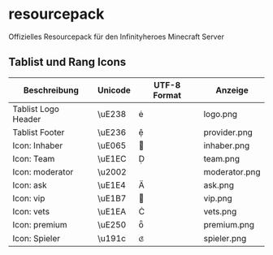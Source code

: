 # resourcepack
Offizielles Resourcepack für den Infinityheroes Minecraft Server

## Tablist und Rang Icons

|Beschreibung | Unicode | UTF-8 Format | Anzeige |
|--|--|--|--|
| Tablist Logo Header |\uE238 ||logo.png|
| Tablist Footer |\uE236 ||provider.png|
| Icon: Inhaber |\uE065 ||inhaber.png|
| Icon: Team |\uE1EC ||team.png|
| Icon: moderator |\u2002 | | moderator.png |
| Icon: ask |\uE1E4 || ask.png |
| Icon: vip |\uE1B7 || vip.png |
| Icon: vets |\uE1EA || vets.png |
| Icon: premium |\uE250 || premium.png |
| Icon: Spieler|\u191c |ᤜ| spieler.png |

